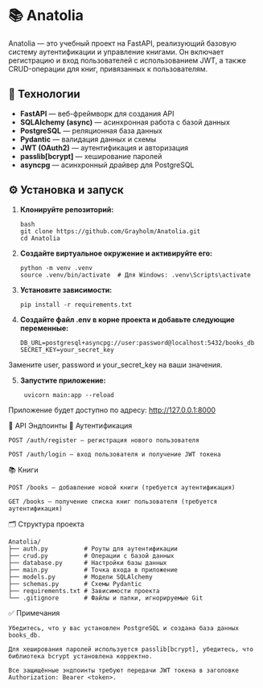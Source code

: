# 📚 Anatolia

Anatolia — это учебный проект на FastAPI, реализующий базовую систему аутентификации и управление книгами. Он включает регистрацию и вход пользователей с использованием JWT, а также CRUD-операции для книг, привязанных к пользователям.

## 🚀 Технологии

- **FastAPI** — веб-фреймворк для создания API
- **SQLAlchemy (async)** — асинхронная работа с базой данных
- **PostgreSQL** — реляционная база данных
- **Pydantic** — валидация данных и схемы
- **JWT (OAuth2)** — аутентификация и авторизация
- **passlib[bcrypt]** — хеширование паролей
- **asyncpg** — асинхронный драйвер для PostgreSQL

## ⚙️ Установка и запуск

1. **Клонируйте репозиторий:**
    ```
    bash
    git clone https://github.com/Grayholm/Anatolia.git
    cd Anatolia

2. **Создайте виртуальное окружение и активируйте его:**
    ```
    python -m venv .venv
    source .venv/bin/activate  # Для Windows: .venv\Scripts\activate

3. **Установите зависимости:**
    ```
    pip install -r requirements.txt

4. **Создайте файл .env в корне проекта и добавьте следующие переменные:**
    ```
    DB_URL=postgresql+asyncpg://user:password@localhost:5432/books_db
    SECRET_KEY=your_secret_key

Замените user, password и your_secret_key на ваши значения.

5. **Запустите приложение:**
   ```
    uvicorn main:app --reload

Приложение будет доступно по адресу: http://127.0.0.1:8000



📘 API Эндпоинты
🔐 Аутентификация

    POST /auth/register — регистрация нового пользователя

    POST /auth/login — вход пользователя и получение JWT токена

📚 Книги

    POST /books — добавление новой книги (требуется аутентификация)

    GET /books — получение списка книг пользователя (требуется аутентификация)


🗂️ Структура проекта
```
Anatolia/
├── auth.py          # Роуты для аутентификации
├── crud.py          # Операции с базой данных
├── database.py      # Настройки базы данных
├── main.py          # Точка входа в приложение
├── models.py        # Модели SQLAlchemy
├── schemas.py       # Схемы Pydantic
├── requirements.txt # Зависимости проекта
└── .gitignore       # Файлы и папки, игнорируемые Git
```

✅ Примечания

    Убедитесь, что у вас установлен PostgreSQL и создана база данных books_db.

    Для хеширования паролей используется passlib[bcrypt], убедитесь, что библиотека bcrypt установлена корректно.

    Все защищённые эндпоинты требуют передачи JWT токена в заголовке Authorization: Bearer <token>.
